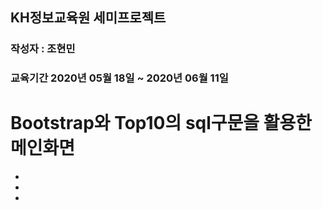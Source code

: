 ## KH정보교육원 세미프로젝트
### 작성자 : 조현민
### 교육기간 2020년 05월 18일 ~ 2020년 06월 11일

#

# Bootstrap와 Top10의 sql구문을 활용한 메인화면

- 
-
-
